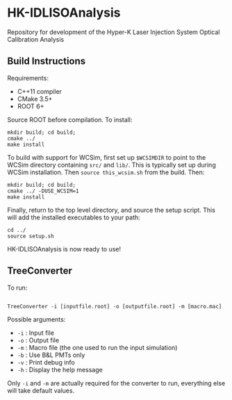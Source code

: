 # HK-IDLISOAnalysis
Repository for development of the Hyper-K Laser Injection System Optical Calibration Analysis

## Build Instructions
Requirements:
- C++11 compiler
- CMake 3.5+
- ROOT 6+

Source ROOT before compilation. To install:
```
mkdir build; cd build;
cmake ../
make install
```

To build with support for WCSim, first set up `$WCSIMDIR` to point to the WCSim directory containing `src/` and `lib/`. This is typically set up during WCSim installation. Then `source this_wcsim.sh` from the build. Then:
```
mkdir build; cd	build;
cmake ../ -DUSE_WCSIM=1
make install
```

Finally, return to the top level directory, and source the setup script. This will add the installed executables to your path:
```
cd ../
source setup.sh
```

HK-IDLISOAnalysis is now ready to use!


## TreeConverter

To run:
```

TreeConverter -i [inputfile.root] -o [outputfile.root] -m [macro.mac]
```
Possible arguments:
- `-i` : Input file
- `-o` : Output file
- `-m` : Macro file (the one used to run the input simulation)
- `-b` : Use B&L PMTs only
- `-v` : Print debug info
- `-h` : Display the help message

Only `-i` and `-m` are actually required for the converter to run, everything else will take default values.

